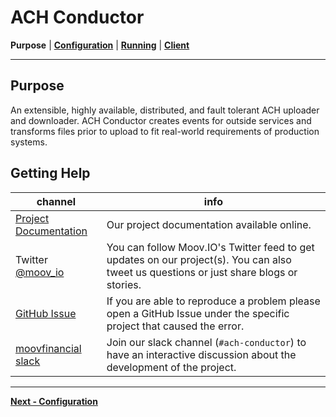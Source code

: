 <!-- generated-from:b4257671217b641674dfb87054f6c520d6d47649f1a0a729df08e372be1133d5 DO NOT REMOVE, DO UPDATE -->
# ACH Conductor
**Purpose** | **[Configuration](CONFIGURATION.md)** | **[Running](RUNNING.md)** | **[Client](../pkg/client/README.md)**

---

## Purpose

An extensible, highly available, distributed, and fault tolerant ACH uploader and downloader.
ACH Conductor creates events for outside services and transforms files prior to upload to fit real-world
requirements of production systems.


## Getting Help

 channel | info
 ------- | -------
 [Project Documentation](https://github.com/moovfinancial/ach-conductor/tree/master/docs/) | Our project documentation available online.
Twitter [@moov_io](https://twitter.com/moov_io)	| You can follow Moov.IO's Twitter feed to get updates on our project(s). You can also tweet us questions or just share blogs or stories.
[GitHub Issue](https://github.com/moovfinancial/ach-conductor/issues) | If you are able to reproduce a problem please open a GitHub Issue under the specific project that caused the error.
[moovfinancial slack](https://slack.moov.io/) | Join our slack channel (`#ach-conductor`) to have an interactive discussion about the development of the project.

---
**[Next - Configuration](CONFIGURATION.md)**
